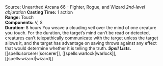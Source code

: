 Source: Unearthed Arcana 66 - Fighter, Rogue, and Wizard
*2nd-level abjuration*
**Casting Time:** 1 action  
**Range:** Touch  
**Components:** V, S  
**Duration:** 8 hours
You weave a clouding veil over the mind of one creature you touch. For the duration, the target’s mind can’t be read or detected, creatures can’t telepathically communicate with the target unless the target allows it, and the target has advantage on saving throws against any effect that would determine whether it is telling the truth.
***Spell Lists.*** [[spells:sorcerer|sorcerer]], [[spells:warlock|warlock]], [[spells:wizard|wizard]]